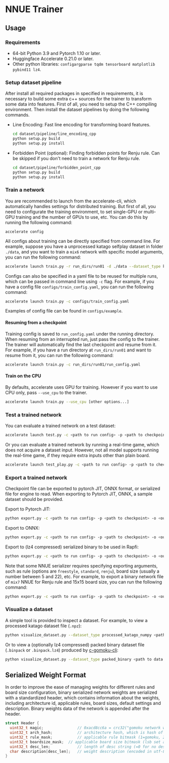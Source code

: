 # NNUE Trainer

## Usage

### Requirements

+ 64-bit Python 3.9 and Pytorch 1.10 or later.
+ Huggingface Accelerate 0.21.0 or later.
+ Other python libraries: `configargparse tqdm tensorboard matplotlib pybind11 lz4`.

### Setup dataset pipeline 

After install all required packages in specified in requirements, it is necessary to build some extra c++ sources for the trainer to transform some data into features. First of all, you need to setup the C++ compiling environment. Then install the dataset pipelines by doing the following commands.

+ Line Encoding: Fast line encoding for transforming board features.

  ```bash
  cd dataset/pipeline/line_encoding_cpp
  python setup.py build
  python setup.py install
  ```

+ Forbidden Point (optional): Finding forbidden points for Renju rule. Can be skipped if you don't need to train a network for Renju rule.

  ```bash
  cd dataset/pipeline/forbidden_point_cpp
  python setup.py build
  python setup.py install
  ```

### Train a network

You are recommended to launch from the accelerate-cli, which automatically handles settings for distributed training. But first of all, you need to configurate the training environment, to set single-GPU or multi-GPU training and the number of GPUs to use, etc. You can do this by running the following command:

```
accelerate config
```

All configs about training can be directly specified from command line. For example, suppose you have a unprocessed katago selfplay dataset in folder `./data`, and you want to train a `mix6` network with specific model arguments, you can run the following command:

```bash
accelerate launch train.py -r run_dirs/run01 -d ./data --dataset_type katago_numpy --model_type mix6 --model_args "{dim_middle: 128, dim_policy: 32, dim_value: 32, input_type: basic}" --batch_size 256 --iterations 1000000
```

Configs can also be specified in a yaml file to be reused for multiple runs, which can be passed in command line using `-c` flag. For example, if you have a config file `configs/train_config.yaml`, you can run the following command:

```bash
accelerate launch train.py -c configs/train_config.yaml
```

Examples of config file can be found in `configs/example`.

#### Resuming from a checkpoint

Training config is saved to `run_config.yaml` under the running directory. When resuming from an interrupted run, just pass the config to the trainer. The trainer will automatically find the last checkpoint and resume from it. For example, if you have a run directory at `run_dirs/run01` and want to resume from it, you can run the following command:

```bash
accelerate launch train.py -c run_dirs/run01/run_config.yaml
```

#### Train on the CPU

By defaults, accelerate uses GPU for training. However if you want to use CPU only, pass `--use_cpu` to the trainer.

```bash
accelerate launch train.py --use_cpu [other options...]
```

### Test a trained network

You can evaluate a trained network on a test dataset:

```bash
accelerate launch test.py -c <path to run config> -p <path to checkpoint> -d <path to test data>
```

Or you can evaluate a trained network by running a real-time game, which does not acquire a dataset input. However, not all model supports running the real-time game, if they require extra inputs other than plain board.

```bash
accelerate launch test_play.py -c <path to run config> -p <path to checkpoint>
```

### Export a trained network

Checkpoint file can be exported to pytorch JIT, ONNX format, or serialized file for engine to read. When exporting to Pytorch JIT, ONNX, a sample dataset should be provided.

Export to Pytorch JIT:

```bash
python export.py -c <path to run config> -p <path to checkpoint> -o <output file> --export_type jit -d <path to dataset>
```

Export to ONNX:

```bash
python export.py -c <path to run config> -p <path to checkpoint> -o <output file> --export_type onnx -d <path to dataset>
```

Export to (lz4 compressed) serialized binary to be used in Rapfi:

```bash
python export.py -c <path to run config> -p <path to checkpoint> -o <output file> --export_type serialization-lz4 --export_args "{[extra export options]...}"
```

Note that some NNUE serializer requires specifying exporting arguments, such as rule (options are `freestyle`, `standard`, `renju`), board size (usually a number between 5 and 22), etc. For example, to export a binary network file of `mix7` NNUE for Renju rule and 15x15 board size, you can run the following command:

```bash
python export.py -c <path to run config> -p <path to checkpoint> -o <output file> --export_type serialization-lz4 --export_args "{rule: renju, board_size: 15}"
```

### Visualize a dataset

A simple tool is provided to inspect a dataset. For example, to view a processed katago dataset file (`.npz`):

```bash
python visualize_dataset.py --dataset_type processed_katago_numpy <path to data file>
```

Or to view a (optionally lz4 compressed) packed binary dataset file (`.binpack` or `.binpack.lz4`) produced by [c-gomoku-cli](https://github.com/dhbloo/c-gomoku-cli):

```bash
python visualize_dataset.py --dataset_type packed_binary <path to data file>
```

## Serialized Weight Format

In order to improve the ease of managing weights for different rules and board size configuration, binary serialized network weights are serialized with a standardized header, which contains information about the weights, including architecture id, applicable rules, board sizes, default settings and description. Binary weights data of the network is appended after the header.

```C
struct Header {
  uint32_t magic;				// 0xacd8cc6a = crc32("gomoku network weight version 1")
  uint32_t arch_hash;			// architecture hash, which is hash of the network architecture (network type, num of channels, layers, ...)
  uint32_t rule_mask;			// applicable rule bitmask (1=gomoku, 2=standard, 4=renju)
  uint32_t boardsize_mask;	// applicable board size bitmask (lsb set at index i means board size i+1 is usable for this weight)
  uint32_t desc_len;			// length of desc string (=0 for no description)
  char description[desc_len];	// weight description (encoded in utf-8)
}
```

